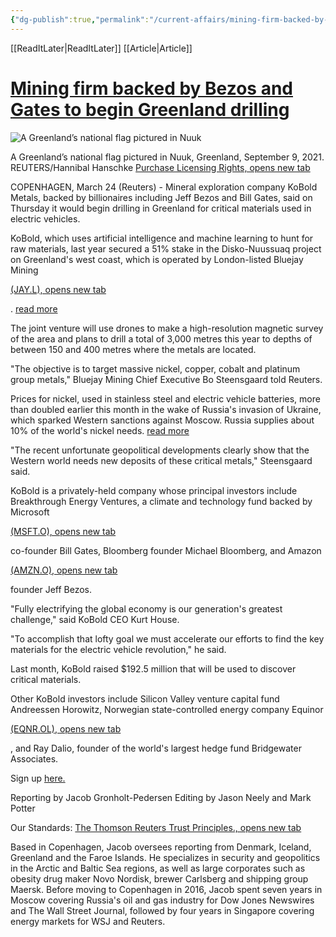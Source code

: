 ```yaml
---
{"dg-publish":true,"permalink":"/current-affairs/mining-firm-backed-by-bezos-and-gates-to-begin-greenland-drilling/"}
---
```


[[ReadItLater\|ReadItLater]] [[Article\|Article]]


# [Mining firm backed by Bezos and Gates to begin Greenland drilling](https://www.reuters.com/business/mining-firm-backed-by-bezos-gates-begin-greenland-drilling-2022-03-24/)

![A Greenland’s national flag pictured in Nuuk](https://www.reuters.com/resizer/v2/https%3A%2F%2Fcloudfront-us-east-2.images.arcpublishing.com%2Freuters%2FYHI24N35ZZNIJJCSW4DRZVRVSM.jpg?auth=7f0045839f37d9ef8c772505da2f42a2f7d5e394bc8647fea7c550add0b7729e&width=3230&quality=80)

A Greenland’s national flag pictured in Nuuk, Greenland, September 9, 2021. REUTERS/Hannibal Hanschke [Purchase Licensing Rights, opens new tab](https://www.reutersagency.com/en/licensereuterscontent/?utm_medium=rcom-article-media&utm_campaign=rcom-rcp-lead)

COPENHAGEN, March 24 (Reuters) - Mineral exploration company KoBold Metals, backed by billionaires including Jeff Bezos and Bill Gates, said on Thursday it would begin drilling in Greenland for critical materials used in electric vehicles.

KoBold, which uses artificial intelligence and machine learning to hunt for raw materials, last year secured a 51% stake in the Disko-Nuussuaq project on Greenland's west coast, which is operated by London-listed Bluejay Mining

[(JAY.L), opens new tab](https://www.reuters.com/companies/JAY.L/)

. [read more](https://www.reuters.com/business/billionaire-backed-mining-firm-seek-electric-vehicle-metals-greenland-2021-08-09/)

The joint venture will use drones to make a high-resolution magnetic survey of the area and plans to drill a total of 3,000 metres this year to depths of between 150 and 400 metres where the metals are located.

"The objective is to target massive nickel, copper, cobalt and platinum group metals," Bluejay Mining Chief Executive Bo Steensgaard told Reuters.

Prices for nickel, used in stainless steel and electric vehicle batteries, more than doubled earlier this month in the wake of Russia's invasion of Ukraine, which sparked Western sanctions against Moscow. Russia supplies about 10% of the world's nickel needs. [read more](https://www.reuters.com/markets/europe/lme-nickel-jumps-another-10-after-record-rally-supply-fears-2022-03-08/)

"The recent unfortunate geopolitical developments clearly show that the Western world needs new deposits of these critical metals," Steensgaard said.

KoBold is a privately-held company whose principal investors include Breakthrough Energy Ventures, a climate and technology fund backed by Microsoft

[(MSFT.O), opens new tab](https://www.reuters.com/companies/MSFT.O/)

co-founder Bill Gates, Bloomberg founder Michael Bloomberg, and Amazon

[(AMZN.O), opens new tab](https://www.reuters.com/companies/AMZN.O/)

founder Jeff Bezos.

"Fully electrifying the global economy is our generation's greatest challenge," said KoBold CEO Kurt House.

"To accomplish that lofty goal we must accelerate our efforts to find the key materials for the electric vehicle revolution," he said.

Last month, KoBold raised $192.5 million that will be used to discover critical materials.

Other KoBold investors include Silicon Valley venture capital fund Andreessen Horowitz, Norwegian state-controlled energy company Equinor

[(EQNR.OL), opens new tab](https://www.reuters.com/companies/EQNR.OL/)

, and Ray Dalio, founder of the world's largest hedge fund Bridgewater Associates.

Sign up [here.](https://www.reuters.com/business/mining-firm-backed-by-bezos-gates-begin-greenland-drilling-2022-03-24/undefined?location=article-paragraph)

Reporting by Jacob Gronholt-Pedersen Editing by Jason Neely and Mark Potter

Our Standards: [The Thomson Reuters Trust Principles., opens new tab](https://www.thomsonreuters.com/en/about-us/trust-principles.html)

Based in Copenhagen, Jacob oversees reporting from Denmark, Iceland, Greenland and the Faroe Islands. He specializes in security and geopolitics in the Arctic and Baltic Sea regions, as well as large corporates such as obesity drug maker Novo Nordisk, brewer Carlsberg and shipping group Maersk. Before moving to Copenhagen in 2016, Jacob spent seven years in Moscow covering Russia's oil and gas industry for Dow Jones Newswires and The Wall Street Journal, followed by four years in Singapore covering energy markets for WSJ and Reuters.